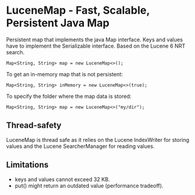 # LuceneMap - Fast, Scalable, Persistent Java Map

Persistent map that implements the java Map interface. Keys and values have to implement the Serializable interface. 
Based on the Lucene 6 NRT search.

```
Map<String, String> map = new LuceneMap<>();
```

To get an in-memory map that is not persistent:
```
Map<String, String> inMemory = new LuceneMap<>(true);
```

To specify the folder where the map data is stored:
```
Map<String, String> map = new LuceneMap<>("my/dir");
```

## Thread-safety
LuceneMap is thread safe as it relies on the Lucene IndexWriter for storing values and the Lucene SearcherManager for reading values. 

## Limitations
* keys and values cannot exceed 32 KB.
* put() might return an outdated value (performance tradeoff).

